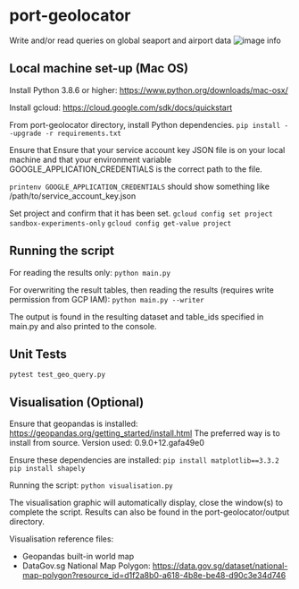 # port-geolocator
Write and/or read queries on global seaport and airport data
![image info](graph.png)

## Local machine set-up (Mac OS)
Install Python 3.8.6 or higher: https://www.python.org/downloads/mac-osx/

Install gcloud: https://cloud.google.com/sdk/docs/quickstart

From port-geolocator directory, install Python dependencies.
`pip install --upgrade -r requirements.txt`

Ensure that 
Ensure that your service account key JSON file is on your local machine and that your environment variable GOOGLE_APPLICATION_CREDENTIALS is the correct path to the file.

`printenv GOOGLE_APPLICATION_CREDENTIALS`
should show something like /path/to/service_account_key.json

Set project and confirm that it has been set.
`gcloud config set project sandbox-experiments-only`
`gcloud config get-value project` 

## Running the script
For reading the results only:
`python main.py`

For overwriting the result tables, then reading the results (requires write permission from GCP IAM):
`python main.py --writer`

The output is found in the resulting dataset and table_ids specified in main.py and also printed to the console.

## Unit Tests
`pytest test_geo_query.py`

## Visualisation (Optional)
Ensure that geopandas is installed: https://geopandas.org/getting_started/install.html
The preferred way is to install from source.
Version used: 0.9.0+12.gafa49e0

Ensure these dependencies are installed:
`pip install matplotlib==3.3.2`
`pip install shapely`

Running the script:
`python visualisation.py`

The visualisation graphic will automatically display, close the window(s) to complete the script.
Results can also be found in the port-geolocator/output directory.

Visualisation reference files:
- Geopandas built-in world map
- DataGov.sg National Map Polygon: https://data.gov.sg/dataset/national-map-polygon?resource_id=d1f2a8b0-a618-4b8e-be48-d90c3e34d746
